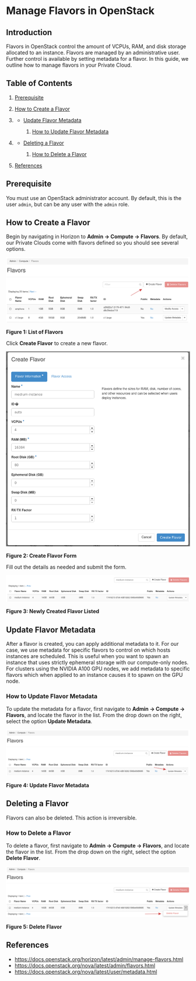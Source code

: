 # Manage Flavors in OpenStack

## Introduction

Flavors in OpenStack control the amount of VCPUs, RAM, and disk storage
allocated to an instance. Flavors are managed by an administrative user.
Further control is available by setting metadata for a flavor. In this
guide, we outline how to manage flavors in your Private Cloud.

## Table of Contents

1.  [Prerequisite](manage-flavors#prerequisite)

2.  [How to Create a
    Flavor](manage-flavors#how-to-create-a-flavor)

3.    - [Update Flavor
        Metadata](manage-flavors#update-flavor-metadata)
        
        1.  [How to Update Flavor
            Metadata](manage-flavors#how-to-update-flavor-metadata)

4.    - [Deleting a
        Flavor](manage-flavors#deleting-a-flavor)
        
        1.  [How to Delete a
            Flavor](manage-flavors#how-to-delete-a-flavor)

5.  [References](manage-flavors#references)

## Prerequisite

You must use an OpenStack administrator account. By default, this is the
user `admin`, but can be any user with the `admin` role.

## How to Create a Flavor

Begin by navigating in Horizon to **Admin -\> Compute -\> Flavors**. By
default, our Private Clouds come with flavors defined so you should see
several options.

![image](images/flavor-list.png)

**Figure 1: List of Flavors**

Click **Create Flavor** to create a new flavor.

![image](images/flavor-create.png)

**Figure 2: Create Flavor Form**

Fill out the details as needed and submit the form.

![image](images/newly-created-flavor-list.png)

**Figure 3: Newly Created Flavor Listed**

## Update Flavor Metadata

After a flavor is created, you can apply additional metadata to it. For
our case, we use metadata for specific flavors to control on which hosts
instances are scheduled. This is useful when you want to spawn an
instance that uses strictly ephemeral storage with our compute-only
nodes. For clusters using the NVIDIA A100 GPU nodes, we add metadata to
specific flavors which when applied to an instance causes it to spawn on
the GPU node.

### How to Update Flavor Metadata

To update the metadata for a flavor, first navigate to **Admin -\>
Compute -\> Flavors**, and locate the flavor in the list. From the drop
down on the right, select the option **Update Metadata**.

![image](images/flavor-update-metadata.png)

**Figure 4: Update Flavor Metadata**

## Deleting a Flavor

Flavors can also be deleted. This action is irreversible.

### How to Delete a Flavor

To delete a flavor, first navigate to **Admin -\> Compute -\> Flavors**,
and locate the flavor in the list. From the drop down on the right,
select the option **Delete Flavor**.

![image](images/delete-flavor.png)

**Figure 5: Delete Flavor**

## References

  - <https://docs.openstack.org/horizon/latest/admin/manage-flavors.html>
  - <https://docs.openstack.org/nova/latest/admin/flavors.html>
  - <https://docs.openstack.org/nova/latest/user/metadata.html>
